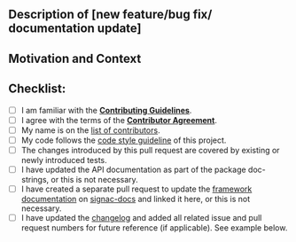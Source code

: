 <!-- Provide a general summary of your changes in the Title above -->


## Description of [new feature/bug fix/ documentation update]
<!-- Describe your changes in detail. -->
<!-- Please indicate if this change breaks or may break existing functionality, so we can mark it as 'breaking'. -->

## Motivation and Context
<!-- Why is this change required? What problem does it solve? -->
<!-- If it fixes an open issue, please link to the issue here. -->


## Checklist:
<!-- Please select all items that apply either now or after creating the pull request. -->
<!-- If you are unsure about any of these items, do not hesitate to ask! -->
- [ ] I am familiar with the [**Contributing Guidelines**](https://github.com/glotzerlab/signac/blob/master/CONTRIBUTING.md).
- [ ] I agree with the terms of the [**Contributor Agreement**](https://github.com/glotzerlab/signac/blob/master/ContributorAgreement.md).
- [ ] My name is on the [list of contributors](https://github.com/glotzerlab/signac/blob/master/contributors.yaml).
- [ ] My code follows the [code style guideline](https://github.com/glotzerlab/signac/blob/master/CONTRIBUTING.md#code-style) of this project.
- [ ] The changes introduced by this pull request are covered by existing or newly introduced tests.
- [ ] I have updated the API documentation as part of the package doc-strings, or this is not necessary.
- [ ] I have created a separate pull request to update the [framework documentation](https://docs.signac.io/) on [signac-docs](https://github.com/glotzerlab/signac-docs) and linked it here, or this is not necessary.
- [ ] I have updated the [changelog](https://github.com/glotzerlab/signac/blob/master/changelog.txt) and added all related issue and pull request numbers for future reference (if applicable). See example below.
<!-- Example for a changelog entry: `Fix issue with launching rockets to the moon (#101, #212).` -->
